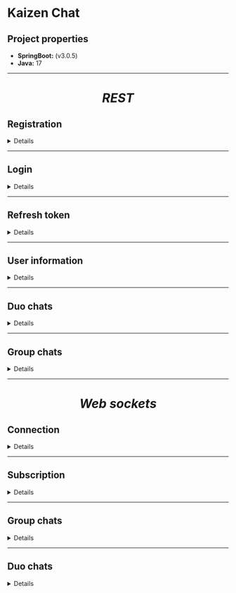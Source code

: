 # Kaizen Chat
## Project properties

- **SpringBoot:** (v3.0.5)
- **Java:** 17

---

# ***<p style="text-align: center;">REST</p>***

## Registration

<details>

**Path:** `http://localhost:8080/auth/register`

**Method:** POST

**Format:** JSON

**Body:**

```json
{
  "phoneNumber":"...",
  "nickname":"...",
  "password":"..."
}
```

### Check if the number exists

**Path:** `http://localhost:8080/user/exists/{phoneNumber}`

**Method:** GET

**Authorization header format:** `Bearer [access token]`

**Responses:**

- 204: no content

- 404:

```json
{
  "path": "/auth/exists/+380500000004",
  "message": "user with phone-number:[+380500000004] not found",
  "statusCode": 404,
  "timestamp": "2023-05-02T21:23:00.8985278+03:00"
}
```

**Responses:**

- 200:

```json
{
  "accessToken": "...",
  "accessTokenExpiration": "2023-04-14T23:40:02+03:00",
  "refreshTokenExpiration": "2023-05-14T23:10:02+03:00",
  "refreshToken": "..."
}
```

- 400:

```json
{
  "password": "length should be 8 or longer",
  "phoneNumber": "length should be 13",
  "nickname": "should not be blank"
}
```

- 403:

```json
{
  "path": "/auth/register",
  "message": "Such phone-number already exists",
  "statusCode": 403,
  "timestamp": "2023-05-02T19:19:42.7020063+03:00"
}
```

</details>

---

## Login

<details>

**Path:** `http://localhost:8080/auth/login`

**Method:** POST

**Format:** JSON

**Body:**

```json
{
  "phoneNumber": "...",
  "password": "..."
}
```

**Responses:**

- 200:

```json
{
  "isRegistered": "true",
  "accessToken": "...",
  "accessTokenExpiration": "2023-04-14T23:40:02+03:00",
  "refreshTokenExpiration": "2023-05-14T23:10:02+03:00",
  "refreshToken": "..."
}
```

- 400:

```json
{
  "password": "length should be 8 or longer",
  "phoneNumber": "length should be 13"
}
```

```json
{
  "password": "should not be blank",
  "phoneNumber": "should not be blank"
}
```

- 403:

```json
{
  "isLoggedIn": "false"
}
```

</details>

---

## Refresh token

<details>

**Path:** `http://localhost:8080/auth/refresh`

**Method:** POST

**Format:** JSON

**Body:**

```json
{
  "oldRefreshToken": "..."
}
```

**Responses:**

- 200:

```json
{
  "accessToken": "...",
  "accessTokenExpiration": "2023-04-14T23:40:02+03:00",
  "refreshTokenExpiration": "2023-05-14T23:10:02+03:00",
  "refreshToken": "..."
}
```

- 400:

```json
{
  "oldRefreshToken": "should not be blank"
}
```

- 404:

```json
{
  "path": "/auth/refresh",
  "message": "refresh token was not found",
  "statusCode": 404,
  "timestamp": "2023-05-02T19:20:34.7733007+03:00"
}
```

</details>

---

## User information

<details>

**Path:** `http://localhost:8080/user/id/{id}`

**Method:** GET

**Responses:**

- 200:

```json
{
  "id": 3,
  "phoneNumber": "...",
  "nickname": "...",
  "bio": null,
  "registration": "2023-05-05T01:09:56.077+03:00"
}
```

- 404:

```json
{
  "path": "/user/id/546",
  "message": "user with id:546 not found",
  "statusCode": 404,
  "timestamp": "2023-04-30T14:29:13.080851+03:00"
}
```
<br/>

**Path:** `http://localhost:8080/user/phone/{phoneNumber}`

**Method:** GET

**Responses:**

- 200:

```json
{
  "id": 3,
  "phoneNumber": "...",
  "nickname": "...",
  "bio": null,
  "registration": "2023-05-05T01:09:56.077+03:00"
}
```

- 404:

```json
{
  "path": "/user/phone/+38057865890",
  "message": "user with phone-number:[+38057865890] not found",
  "statusCode": 404,
  "timestamp": "2023-04-30T14:30:18.7618307+03:00"
}
```
<br/>

<br/>

**Path:** `http://localhost:8080/user/update`

**Method:** POST

**Format:** JSON

**Body:**

```json
{
  "id":1,
  "nickname":"...",
  "bio":"..."
}
```

**Responses:**

- 200:

```json
{
  "message": "user updated"
}
```

- 400:

```json
{
  "nickname": "length should be 4 or longer"
}
```

- 404:

```json
{
  "path": "/user/update",
  "message": "user with id:564 not found",
  "statusCode": 404,
  "timestamp": "2023-04-30T14:32:23.2791826+03:00"
}
```

<br/>

**Path:** `http://localhost:8080/user/upload-avatar`

**Method:** POST

**Format:** form-data

**Body:**

```
key: "avatar"
value: image (jpeg, jpg, png, up to 3 megabytes)
```

**Responses:**

- 200:

```json
{
  "message": "updated"
}
```

- 400:

```json
{
  "path": "/user/upload-avatar",
  "message": "Current request is not a multipart request",
  "statusCode": 400,
  "timestamp": "2023-05-03T00:21:20.1633149+03:00"
}
```

- 403:

```json
{
  "path": "user/upload-avatar",
  "message": "file is not present",
  "statusCode": 403,
  "timestamp": "2023-04-30T14:32:23.2791826+03:00"
}
```

```json
{
  "path": "user/upload-avatar",
  "message": "file size is greater than 3MB",
  "statusCode": 403,
  "timestamp": "2023-04-30T14:32:23.2791826+03:00"
}
```

```json
{
  "path": "user/upload-avatar",
  "message": "uploaded file is not an image",
  "statusCode": 403,
  "timestamp": "2023-04-30T14:32:23.2791826+03:00"
}
```

- 404:

```json
{
  "path": "user/upload-avatar",
  "message": "user is not defined",
  "statusCode": 404,
  "timestamp": "2023-04-30T14:32:23.2791826+03:00"
}
```

<br/>

**Path:** `http://localhost:8080/user/{userId}/avatar`

**Method:** GET

**Format:** form-data

**Body:**

```
key: "avatar"
value: image (jpeg, jpg, png, up to 3 megabytes)
```

**Responses:**

- 200:

```
[image]
```

- 404

</details>

---

## Duo chats

<details>

### Start a chat

<details>

**Path:** `http://localhost:8080/user/duo-chats/start/{userId}`

**Method:** GET

**Responses:**

- 200:

```json
{
  "chatId": 6
}
```

- 404:

```json
{
  "path": "/user/duo-chats/start/545",
  "message": "user with id:545 not found",
  "statusCode": 404,
  "timestamp": "2023-05-02T19:54:35.1147599+03:00"
}
```

</details>

---

### Get all duo chats

<details>

**Path:** `http://localhost:8080/user/duo-chats/all`

**Method:** GET

**Responses:**

- 200:

```json
[
  {
    "id": 1,
    "name": null,
    "userId": 1,
    "username": "...",
    "lastMessage": "...",
    "lastMessageTime": "2023-04-23T10:51:36.129+03:00"
  },
  {
    "id": 2,
    "name": null,
    "userId": 1,
    "username": "...",
    "lastMessage": "...",
    "lastMessageTime": "2023-04-23T10:51:36.129+03:00"
  }
]
```

</details>

---

### Get chat by ID

<details>

**Path:** `http://localhost:8080/user/duo-chats/{chatId}`

**Method:** GET

**Responses:**

- 200:

```json
{
  "id": 1,
  "name": "Duo",
  "creation": "...",
  "groupChatOptions": null,
  "messages": [],
  "users": [
    {
      "id": 1,
      "phoneNumber": "...",
      "nickname": "...",
      "avatar": "...",
      "bio": "...",
      "registration": "2023-04-23T10:51:36.129+03:00"
    },
    {
      "id": 2,
      "phoneNumber": "...",
      "nickname": "...",
      "avatar": "...",
      "bio": "...",
      "registration": "2023-04-23T10:51:36.129+03:00"
    }
  ],
  "groupChat": false
}
```

- 404:

```json
{
  "path": "/user/duo-chats/24",
  "message": "DUO-chat:24 was not found",
  "statusCode": 404,
  "timestamp": "2023-05-02T19:11:11.3536078+03:00"
}
```

</details>

---

### Get chat with specific User

<details>

**Path:** `http://localhost:8080/user/duo-chats/with/{userId}`

**Method:** GET

**Responses:**

- 200:

```json
{
  "id": 1,
  "name": "Duo",
  "creation": "...",
  "groupChatOptions": null,
  "messages": [],
  "users": [
    {
      "id": 1,
      "phoneNumber": "...",
      "nickname": "...",
      "avatar": "...",
      "bio": "...",
      "registration": "2023-04-23T10:51:36.129+03:00"
    },
    {
      "id": 2,
      "phoneNumber": "...",
      "nickname": "...",
      "avatar": "...",
      "bio": "...",
      "registration": "2023-04-23T10:51:36.129+03:00"
    }
  ],
  "groupChat": false
}
```

- 404:

```json
{
  "path": "/user/duo-chats/with/3",
  "message": "duo-chat between [8, 3] was not found",
  "statusCode": 404,
  "timestamp": "2023-05-02T19:17:07.9071073+03:00"
}
```

---

</details>

---

### Get last messages

<details>

**Path:** `localhost:8080/user/duo-chats/messages`

**Method:** POST

**Format:** JSON

**Body:**

```json
{
  "chatId":1,
  "time":"2023-04-14T23:40:02+03:00"
}
```
Time can be null

**Responses:**

- 200:

```json
{
  "messages": [
    {
      "id": 1,
      "body": "...",
      "time": "2023-04-23T10:51:36.129+03:00",
      "isPinned": false,
      "likes": 0
    },
    {
      "id": 2,
      "body": "...",
      "time": "2023-04-23T11:53:48.129+03:00",
      "isPinned": false,
      "likes": 0
    }
  ]
}
```

- 400:

```json
{
  "password": "length should be 8 or longer",
  "phoneNumber": "length should be 13",
  "nickname": "should not be blank"
}
```

- 404:

```json
{
  "path": "/user/duo-chats/messages",
  "message": "not member of chat",
  "statusCode": 404,
  "timestamp": "2023-05-02T11:53:49.8606015+03:00"
}

```

- 404:

```json
{
  "path": "/user/duo-chats/messages",
  "message": "DUO-chat:10 was not found",
  "statusCode": 404,
  "timestamp": "2023-05-02T11:58:58.4126182+03:00"
}

```

</details>

</details>

---

## Group chats

<details>

**Path:** `http://localhost:8080/user/group-chats/all`

**Method:** GET

**Authorization header format:** `Bearer [access token]`

**Responses:**

- 200:

```json
[
  {
    "id": 5,
    "name": "Home",
    "userId": 2,
    "username": "bie3",
    "lastMessage": "yooo",
    "lastMessageTime": "2023-04-28T14:20:26.983+03:00"
  },
  {
    "id": 4,
    "name": "Party",
    "userId": 2,
    "username": "bie3",
    "lastMessage": "hello world",
    "lastMessageTime": "2023-04-25T10:42:09.449007+03:00"
  }
]
```

- 403:

```json
{
  "message": "user is not found"
}
```

<br/>

**Path:** `http://localhost:8080/user/group-chats/{chatId}/avatar`

**Method:** GET

**Authorization header format:** `Bearer [access token]`

**Responses:**

- 200:

```
[image]
```

- 404:

```json
{
    "path": "/user/group-chats/4/avatar",
    "message": "GROUP-chat:4 was not found",
    "statusCode": 404,
    "timestamp": "2023-05-03T19:05:42.0903724+03:00"
}
```

<br/>

**Path:** `http://localhost:8080/user/group-chats/{chatId}/upload-avatar`

**Method:** POST

**Format:** form-data

**Body:**

```
key: "avatar"
value: image (jpeg, jpg, png, up to 3 megabytes)
```

**Responses:**

- 200:

```json
{
  "message": "updated"
}
```

- 400:

```json
{
    "path": "/user/group-chats/4/upload-avatar",
    "message": "Current request is not a multipart request",
    "statusCode": 400,
    "timestamp": "2023-05-03T19:14:39.1494308+03:00"
}
```

- 403:

```json
{
    "path": "/user/group-chats/1/upload-avatar",
    "message": "Maximum upload size exceeded",
    "statusCode": 403,
    "timestamp": "2023-05-03T19:20:05.9171878+03:00"
}
```

```json
{
    "path": "/user/group-chats/1/upload-avatar",
    "message": "uploaded file is not an image",
    "statusCode": 403,
    "timestamp": "2023-05-03T19:26:05.9963992+03:00"
}
```

- 404:

```json
{
    "path": "/user/group-chats/4/upload-avatar",
    "message": "GROUP-chat:4 was not found",
    "statusCode": 404,
    "timestamp": "2023-05-03T19:19:09.0560148+03:00"
}
```

</details>

---

# ***<p style="text-align: center;">Web sockets</p>***

## Connection

<details>

**Path:** `http://localhost:8080/ws-open`

**Description:** this end-point establishes real-time connection between client and server. For that purpose client must use SockJS and StompJS client.

When Stomp client is created over web-socket he has to connect to the server with such header:
`Authorization: bearer (jwt)`. When successfully connected (via switching protocols) to the server, client can subscribe on channels and send messages as he needs.

</details>

---

## Subscription

<details>

**Path:** `/user/{user-id}/start`

**WS Client:** StompJS

**Headers:** `Authorization: bearer (jwt)`

**Description:** this end-point is used to obtain information about new duo chats.

---

**Path:** `/duo-chat/{chat-id}`

**WS Client:** StompJS

**Headers:** `Authorization: bearer (jwt)`

**Description:** this end-point is used to subscribe only on duo chats.

---

**Path:** `/chatroom/{chat-id}`

**WS Client:** StompJS

**Headers:** `Authorization: bearer (jwt)`

**Description:** this end-point is used to subscribe only on group chats.

</details>

---

## Group chats

<details>

### Join to chat

<details>

**Path:** `/app/group-chats/join`

**WS Client:** StompJS

**Body format:** JSON

**Headers:** `Authorization: bearer (jwt)`

**Body:**

```json
{
  "chatId": 1,
  "privacyMode": true,
  "password": "password, if privacy mode is true"
}
```

**Responses:**

- Status: `MESSAGE`

```json
{
  "action": "JOIN",
  "body": "bie3 joined to the chat",
  "chatId": 4,
  "senderId": 2,
  "senderNickname": "bie3",
  "timeStamp": "2023-04-25T10:36:34.2459185+03:00"
}
```

</details>

---

### Quit from chat

<details>

**Path:** `/app/group-chats/quit/{chat-id}`

**WS Client:** StompJS

**Headers:** `Authorization: bearer (jwt)`


**Responses:**

- Status: `MESSAGE`

```json
{
  "action": "QUIT",
  "body": "bie3 left the chat",
  "chatId": 4,
  "senderId": 2,
  "senderNickname": "bie3",
  "timeStamp": "2023-04-25T10:36:34.2459185+03:00"
}
```

</details>

---

### Send message to chat

<details>

**Path:** `/app/group-chats/send`

**WS Client:** StompJS

**Body format:** JSON

**Headers:** `Authorization: bearer (jwt)`

**Body:**

```json
{
  "chatId": 4,
  "body": "hello world"
}
```

**Responses:**

- Status: `MESSAGE`

```json
{
  "action": "SEND",
  "body": "hello world",
  "chatId": 4,
  "senderId": 2,
  "senderNickname": "bie3",
  "timeStamp": "2023-04-25T10:42:09.4639461+03:00"
}
```

</details>

---

### Edit message

<details>

**Path:** `/app/group-chats/edit`

**WS Client:** StompJS

**Body format:** JSON

**Headers:** `Authorization: bearer (jwt)`

**Body:**

```json
{
  "messageId": 4,
  "body": "edited text"
}
```

**Responses:**

- Status: `MESSAGE`

```json
{
  "action": "EDIT",
  "chatId": 4,
  "body": "hello world",
  "messageId": 10
}
```

</details>

---

### Delete message

<details>

**Path:** `/app/group-chats/delete/{messageId}`

**WS Client:** StompJS

**Body format:** JSON

**Headers:** `Authorization: bearer (jwt)`

**Responses:**

- Status: `MESSAGE`

```json
{
  "action": "DELETE",
  "chatId": 4,
  "messageId": 10
}
```

</details>

---

### Kick member from group chat

<details>

**Path:** `/app/group-chats/kick`

**WS Client:** StompJS

**Body format:** JSON

**Headers:** `Authorization: bearer (jwt)`

**Body:**

```json
{
  "chatId": 4,
  "userId": 2
}
```

**Responses:**

- Status: `MESSAGE`

```json
{
  "action": "QUIT",
  "chatId": 4,
  "senderId": 2,
  "body": "user was kicked by adminNickname"
}
```

senderId is an id of kicked member!

</details>

</details>

---

## Duo chats

<details>

### Send message

<details>

**Path:** `/app/duo-chat/send`

**WS Client:** StompJS

**Headers:** `Authorization: bearer (jwt)`

**Body:**

```json
{
  "chatId": 4,
  "body": "..."
}
```

**Responses:**

- Status: `MESSAGE`

```json
{
  "action": "SEND",
  "body": "hello world",
  "chatId": 4,
  "senderId": 2,
  "senderNickname": "bie3",
  "timeStamp": "2023-04-25T10:42:09.4639461+03:00"
}
```
</details>

---

### Edit message

<details>
**Path:** `/app/duo-chat/edit`

**WS Client:** StompJS

**Headers:** `Authorization: bearer (jwt)`

**Body:**

```json
{
  "messageId": 4,
  "body": "..."
}
```

**Responses:**

- Status: `MESSAGE`

```json
{
  "action": "EDIT",
  "body": "hello world",
  "chatId": 3,
  "messageId": 4
}
```

</details>

---

### Delete message

<details>
**Path:** `/app/duo-chat/delete/{messageId}`

**WS Client:** StompJS

**Headers:** `Authorization: bearer (jwt)`

**Responses:**

- Status: `MESSAGE`

```json
{
  "action": "DELETE",
  "chatId": 3,
  "messageId": 4
}
```

</details>

</details>